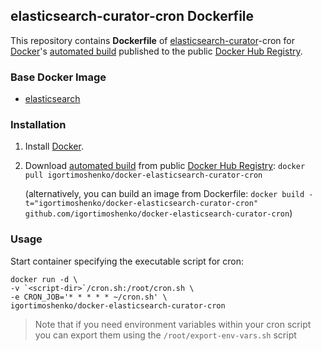 ## elasticsearch-curator-cron Dockerfile


This repository contains **Dockerfile** of [elasticsearch-curator](https://www.elastic.co/guide/en/elasticsearch/client/curator/current/index.html)-cron for [Docker](https://www.docker.com/)'s [automated build](https://registry.hub.docker.com/u/igortimoshenko/docker-elasticsearch-curator-cron/) published to the public [Docker Hub Registry](https://registry.hub.docker.com/).


### Base Docker Image

* [elasticsearch](https://hub.docker.com/_/elasticsearch/)


### Installation

1. Install [Docker](https://www.docker.com/).

2. Download [automated build](https://registry.hub.docker.com/u/igortimoshenko/docker-elasticsearch-curator-cron/) from public [Docker Hub Registry](https://registry.hub.docker.com/): `docker pull igortimoshenko/docker-elasticsearch-curator-cron`

   (alternatively, you can build an image from Dockerfile: `docker build -t="igortimoshenko/docker-elasticsearch-curator-cron" github.com/igortimoshenko/docker-elasticsearch-curator-cron`)


### Usage

Start container specifying the executable script for cron:

    docker run -d \
    -v `<script-dir>`/cron.sh:/root/cron.sh \
    -e CRON_JOB='* * * * * ~/cron.sh' \
    igortimoshenko/docker-elasticsearch-curator-cron

> Note that if you need environment variables within your cron script you can
> export them using the `/root/export-env-vars.sh` script
